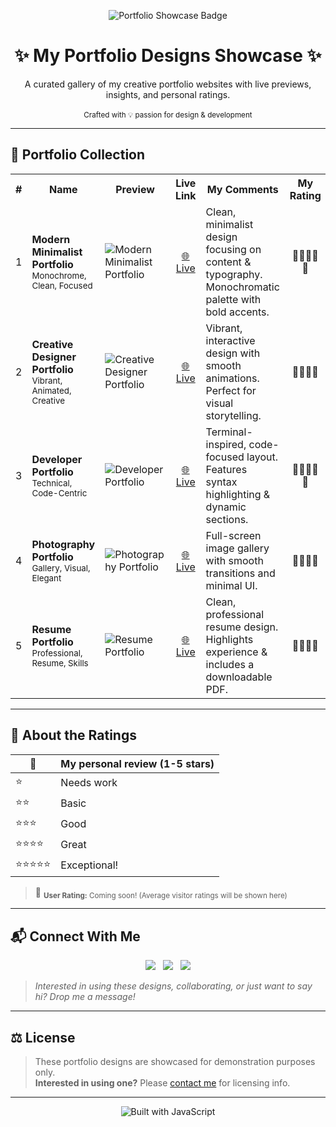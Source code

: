 <!-- Banner & Title -->
<p align="center">
  <img src="https://img.shields.io/badge/Portfolio-Showcase-3178c6?style=for-the-badge&logo=javascript" alt="Portfolio Showcase Badge"/>
</p>

<h1 align="center">✨ My Portfolio Designs Showcase ✨</h1>
<p align="center">A curated gallery of my creative portfolio websites with live previews, insights, and personal ratings.<br><br>
<sup>Crafted with 💡 passion for design & development</sup>
</p>

---

## 🎨 Portfolio Collection

<table>
  <tr>
    <th>#</th>
    <th>Name</th>
    <th>Preview</th>
    <th>Live Link</th>
    <th>My Comments</th>
    <th>My Rating</th>
  </tr>
  <tr>
    <td align="center">1</td>
    <td><b>Modern Minimalist Portfolio</b><br><sub>Monochrome, Clean, Focused</sub></td>
    <td><img src="https://via.placeholder.com/150x100" alt="Modern Minimalist Portfolio"></td>
    <td align="center"><a href="https://example.com/portfolio1">🌐 Live</a></td>
    <td>Clean, minimalist design focusing on content & typography.<br>Monochromatic palette with bold accents.</td>
    <td align="center">🌟🌟🌟🌟🌟</td>
  </tr>
  <tr>
    <td align="center">2</td>
    <td><b>Creative Designer Portfolio</b><br><sub>Vibrant, Animated, Creative</sub></td>
    <td><img src="https://via.placeholder.com/150x100" alt="Creative Designer Portfolio"></td>
    <td align="center"><a href="https://example.com/portfolio2">🌐 Live</a></td>
    <td>Vibrant, interactive design with smooth animations.<br>Perfect for visual storytelling.</td>
    <td align="center">🌟🌟🌟🌟</td>
  </tr>
  <tr>
    <td align="center">3</td>
    <td><b>Developer Portfolio</b><br><sub>Technical, Code-Centric</sub></td>
    <td><img src="https://via.placeholder.com/150x100" alt="Developer Portfolio"></td>
    <td align="center"><a href="https://example.com/portfolio3">🌐 Live</a></td>
    <td>Terminal-inspired, code-focused layout.<br>Features syntax highlighting & dynamic sections.</td>
    <td align="center">🌟🌟🌟🌟🌟</td>
  </tr>
  <tr>
    <td align="center">4</td>
    <td><b>Photography Portfolio</b><br><sub>Gallery, Visual, Elegant</sub></td>
    <td><img src="https://via.placeholder.com/150x100" alt="Photography Portfolio"></td>
    <td align="center"><a href="https://example.com/portfolio4">🌐 Live</a></td>
    <td>Full-screen image gallery with smooth transitions and minimal UI.</td>
    <td align="center">🌟🌟🌟🌟</td>
  </tr>
  <tr>
    <td align="center">5</td>
    <td><b>Resume Portfolio</b><br><sub>Professional, Resume, Skills</sub></td>
    <td><img src="https://via.placeholder.com/150x100" alt="Resume Portfolio"></td>
    <td align="center"><a href="https://example.com/portfolio5">🌐 Live</a></td>
    <td>Clean, professional resume design.<br>Highlights experience & includes a downloadable PDF.</td>
    <td align="center">🌟🌟🌟🌟</td>
  </tr>
</table>

---

## 🏅 About the Ratings

| 🌟 | My personal review (1-5 stars) |  
|---|-------------------------------|  
| ⭐ | Needs work                    |  
| ⭐⭐ | Basic                        |  
| ⭐⭐⭐ | Good                        |  
| ⭐⭐⭐⭐ | Great                      |  
| ⭐⭐⭐⭐⭐ | Exceptional!              |  

> 💬 <sub><b>User Rating:</b> Coming soon! (Average visitor ratings will be shown here)</sub>

---

## 📬 Connect With Me

<p align="center">
  <a href="mailto:your.email@example.com"><img src="https://img.shields.io/badge/Email-D14836?style=flat&logo=gmail&logoColor=white"/></a>
  &nbsp;
  <a href="https://twitter.com/yourhandle"><img src="https://img.shields.io/badge/Twitter-1DA1F2?style=flat&logo=twitter&logoColor=white"/></a>
  &nbsp;
  <a href="https://linkedin.com/in/yourname"><img src="https://img.shields.io/badge/LinkedIn-0077B5?style=flat&logo=linkedin&logoColor=white"/></a>
</p>

> _Interested in using these designs, collaborating, or just want to say hi? Drop me a message!_

---

## ⚖️ License

> These portfolio designs are showcased for demonstration purposes only.<br>
> **Interested in using one?** Please [contact me](mailto:your.email@example.com) for licensing info.

---

<p align="center">
  <img src="https://img.shields.io/badge/Built%20with-JavaScript-3178c6?style=flat-square&logo=javascript" alt="Built with JavaScript"/>
</p>
